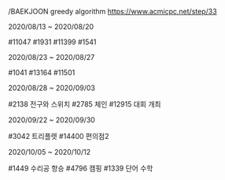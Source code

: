 /BAEKJOON greedy algorithm
https://www.acmicpc.net/step/33


2020/08/13 ~ 2020/08/20

#11047
#1931
#11399
#1541


2020/08/23 ~ 2020/08/27

#1041
#13164
#11501


2020/08/28 ~ 2020/09/03

#2138 전구와 스위치
#2785 체인
#12915 대회 개최


2020/09/22 ~ 2020/09/30

#3042 트리플렛
#14400 편의점2


2020/10/05 ~ 2020/10/12

#1449 수리공 항승
#4796 캠핑
#1339 단어 수학